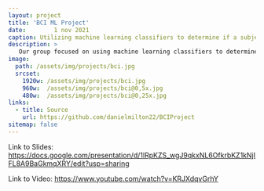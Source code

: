 ```yaml
---
layout: project
title: 'BCI ML Project'
date:        1 nov 2021
caption: Utilizing machine learning classifiers to determine if a subject was using their left or right hand while typing on a keyboard.
description: >
   Our group focused on using machine learning classifiers to determine if a subject was using their left or right hand while typing on a keyboard. Their EEG data was recorded throughout the event which was used to classify which hand.
image: 
  path: /assets/img/projects/bci.jpg
  srcset: 
    1920w: /assets/img/projects/bci.jpg
    960w:  /assets/img/projects/bci@0,5x.jpg
    480w:  /assets/img/projects/bci@0,25x.jpg
links:
  - title: Source
    url: https://github.com/danielmilton22/BCIProject
sitemap: false
---
```


Link to Slides: https://docs.google.com/presentation/d/1lRpKZS_wgJ9qkxNL6OfkrbKZ1kNjIFL8A9BaGkmqXRY/edit?usp=sharing

Link to Video: https://www.youtube.com/watch?v=KRJXdqvGrhY
